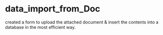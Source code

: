 # data_import_from_Doc

created a form to upload the attached document & insert the contents into a database in the most efficient way.
